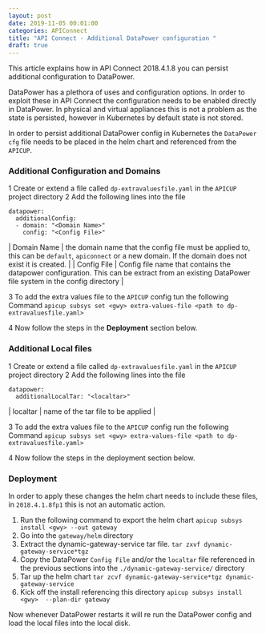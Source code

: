```yaml
---
layout: post
date: 2019-11-05 00:01:00
categories: APIConnect
title: "API Connect - Additional DataPower configuration "
draft: true
---
```

This article explains how in API Connect 2018.4.1.8 you can persist additional configuration to DataPower.
<!--more-->

DataPower has a plethora of uses and configuration options. In order to exploit these in API Connect the configuration needs to be enabled directly in DataPower. In physical and virtual appliances this is not a problem as the state is persisted, however in Kubernetes by default state is not stored.

In order to persist additional DataPower config in Kubernetes the `DataPower cfg` file needs to be placed in the helm chart and referenced from the `APICUP`.


### Additional Configuration and Domains
1 Create or extend a file called `dp-extravaluesfile.yaml` in the `APICUP` project directory
2 Add the following lines into the file
```
datapower:
  additionalConfig:
  - domain: "<Domain Name>"
    config: "<Config File>"
```

| Domain Name | the domain name that the config file must be applied to, this can be `default`, `apiconnect` or a new domain. If the domain does not exist it is created. |
| Config File | Config file name that contains the datapower configuration. This can be extract from an existing DataPower file system in the config directory |

3 To add the extra values file to the `APICUP` config tun the following Command
`apicup subsys set <gwy> extra-values-file <path to dp-extravaluesfile.yaml>`

4 Now follow the steps in the **Deployment** section below.

### Additional Local files
1 Create or extend a file called `dp-extravaluesfile.yaml` in the `APICUP` project directory
2 Add the following lines into the file

```
datapower:
  additionalLocalTar: "<localtar>"
```

| localtar | name of the tar file to be applied |

3 To add the extra values file to the `APICUP` config run the following Command
`apicup subsys set <gwy> extra-values-file <path to dp-extravaluesfile.yaml>`

4 Now follow the steps in the deployment section below.

### Deployment
In order to apply these changes the helm chart needs to include these files, in `2018.4.1.8fp1` this is not an automatic action.

1. Run the following command to export the helm chart `apicup subsys install <gwy> --out gateway`
2. Go into the `gateway/helm` directory
3. Extract the dynamic-gateway-service tar file. `tar zxvf dynamic-gateway-service*tgz`
4. Copy the DataPower `Config File` and/or the `localtar` file referenced in the previous sections into the `./dynamic-gateway-service/` directory
5. Tar up the helm chart `tar zcvf dynamic-gateway-service*tgz dynamic-gateway-service`
6. Kick off the install referencing this directory `apicup subsys install <gwy>  --plan-dir gateway`


Now whenever DataPower restarts it will re run the DataPower config and load the local files into the local disk.
